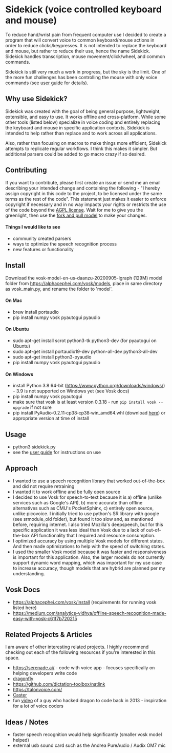 # Sidekick (voice controlled keyboard and mouse)
To reduce hand/wrist pain from frequent computer use I decided to create a program that will convert voice to common keyboard/mouse actions in order to reduce clicks/keypresses. It is not intended to replace the keyboard and mouse, but rather to reduce their use, hence the name Sidekick. Sidekick handles transcription, mouse movement/click/wheel, and common commands. 

Sidekick is still very much a work in progress, but the sky is the limit. One of the more fun challenges has been controlling the mouse with only voice commands (see [user guide](https://github.com/oeschsec/speech-driven-keyboard/tree/master/docs/userguide.md) for details). 

## Why use Sidekick?

Sidekick was created with the goal of being general purpose, lightweight, extensible, and easy to use. It works offline and cross-platform. While some other tools (listed below) specialize in voice coding and entirely replacing the keyboard and mouse in specific application contexts, Sidekick is intended to help rather than replace and to work across all applications.

Also, rather than focusing on macros to make things more efficient, Sidekick attempts to replicate regular workflows. I think this makes it simpler. But additional parsers could be added to go macro crazy if so desired. 

## Contributing

If you want to contribute, please first create an issue or send me an email describing your intended change and containing the following - "I hereby assign copyright in this code to the project, to be licensed under the same terms as the rest of the code”. This statement just makes it easier to enforce copyright if necessary and in no way impacts your rights or restricts the use of the code beyond the [AGPL license](https://github.com/oeschsec/Sidekick---voice-controlled-keyboard-and-mouse/blob/master/LICENSE). Wait for me to give you the greenlight, then use the [fork and pull model](https://github.com/oeschsec/speech-driven-keyboard/tree/master/docs/forkandpull.md) to make your changes.

#### Things I would like to see

- community created parsers
- ways to optimize the speech recognition process
- new features or functionality

## Install

Download the vosk-model-en-us-daanzu-20200905-lgraph (129M) model folder from https://alphacephei.com/vosk/models, place in same directory as vosk_main.py, and rename the folder to 'model'. 

#### On Mac

- brew install portaudio
- pip install numpy vosk pyautogui pyaudio

#### On Ubuntu

- sudo apt-get install scrot python3-tk python3-dev (for pyautogui on Ubuntu)
- sudo apt-get install portaudio19-dev python-all-dev python3-all-dev
- sudo apt-get install python3-pyaudio
- pip install numpy vosk pyautogui pyaudio

#### On Windows

- install Python 3.8 64-bit (https://www.python.org/downloads/windows/) - 3.9 is not supported on Windows yet (see Vosk docs)
- pip install numpy vosk pyautogui
- make sure that vosk is at least version 0.3.18 - run `pip install vosk --upgrade` if not sure
- pip install PyAudio‑0.2.11‑cp38‑cp38‑win_amd64.whl (download [here](https://www.lfd.uci.edu/~gohlke/pythonlibs/#pyaudio)) or appropriate version at time of install

## Usage

- python3 sidekick.py
- see the [user guide](https://github.com/oeschsec/speech-driven-keyboard/tree/master/docs/userguide.md) for instructions on use

## Approach

- I wanted to use a speech recognition library that worked out-of-the-box and did not require retraining
- I wanted it to work offline and be fully open source
- I decided to use Vosk for speech-to-text because it is a) offline (unlike services such as Google's API), b) more accurate than offline alternatives such as CMU's PocketSphinx, c) entirely open source, unlike picovoice. I initially tried to use python's SR library with google (see srmodule_old folder), but found it too slow and, as mentioned before, requiring internet. I also tried Mozilla's deepspeech, but for this specific application it was less ideal than Vosk due to a lack of out-of-the-box API functionality that I required and resource consumption. 
- I optimized accuracy by using multiple Vosk models for different states. And then made optimizations to help with the speed of switching states. 
- I used the smaller Vosk model because it was faster and responsiveness is important for this application. Also, the larger models do not currently support dynamic word mapping, which was important for my use case to increase accuracy, though models that are hybrid are planned per my understanding.

## Vosk Docs

- https://alphacephei.com/vosk/install (requirements for running vosk listed here)
- https://medium.com/analytics-vidhya/offline-speech-recognition-made-easy-with-vosk-c61f7b720215

## Related Projects & Articles 

I am aware of other interesting related projects. I highly recommend checking out each of the following resources if you're interested in this space.

- https://serenade.ai/ - code with voice app - focuses specifically on helping developers write code
- [dragonfly](https://github.com/dictation-toolbox/dragonfly)
- https://github.com/dictation-toolbox/natlink
- https://talonvoice.com/
- [Caster](https://caster.readthedocs.io/en/latest/)
- fun [video](https://www.youtube.com/watch?v=8SkdfdXWYaI) of a guy who hacked dragon to code back in 2013 - inspiration for a lot of voice coders

## Ideas / Notes

- faster speech recognition would help significantly (smaller vosk model helped)
- external usb sound card such as the Andrea PureAudio / Audix OM7 mic
